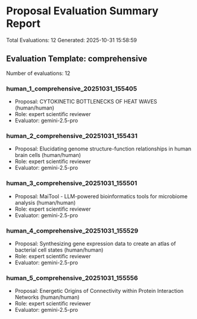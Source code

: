 # Proposal Evaluation Summary Report
Total Evaluations: 12
Generated: 2025-10-31 15:58:59

## Evaluation Template: comprehensive
Number of evaluations: 12

### human_1_comprehensive_20251031_155405
- Proposal: CYTOKINETIC BOTTLENECKS OF HEAT WAVES (human/human)
- Role: expert scientific reviewer
- Evaluator: gemini-2.5-pro

### human_2_comprehensive_20251031_155431
- Proposal: Elucidating genome structure-function relationships in human brain cells (human/human)
- Role: expert scientific reviewer
- Evaluator: gemini-2.5-pro

### human_3_comprehensive_20251031_155501
- Proposal: MaiTool - LLM-powered bioinformatics tools for microbiome analysis (human/human)
- Role: expert scientific reviewer
- Evaluator: gemini-2.5-pro

### human_4_comprehensive_20251031_155529
- Proposal: Synthesizing gene expression data to create an atlas of bacterial cell states (human/human)
- Role: expert scientific reviewer
- Evaluator: gemini-2.5-pro

### human_5_comprehensive_20251031_155556
- Proposal: Energetic Origins of Connectivity within Protein Interaction Networks (human/human)
- Role: expert scientific reviewer
- Evaluator: gemini-2.5-pro

